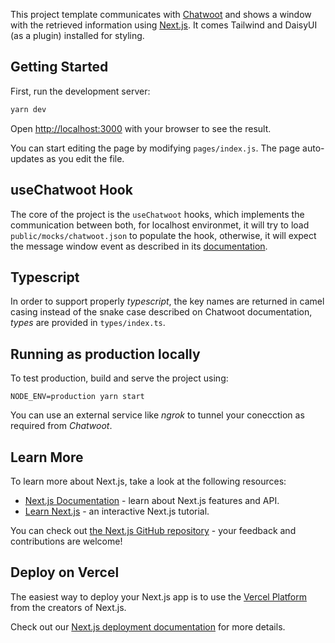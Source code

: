 This project template communicates with [Chatwoot](https://www.chatwoot.com/) and shows a window with the retrieved information using [Next.js](https://nextjs.org/). It comes Tailwind and DaisyUI (as a plugin) installed for styling.


## Getting Started

First, run the development server:

```bash
yarn dev
```

Open [http://localhost:3000](http://localhost:3000) with your browser to see the result.

You can start editing the page by modifying `pages/index.js`. The page auto-updates as you edit the file.

## useChatwoot Hook

The core of the project is the `useChatwoot` hooks, which implements the communication between both, for localhost environmet, it will try to load `public/mocks/chatwoot.json` to populate the hook, otherwise, it will expect the message window event as described in its [documentation](https://www.chatwoot.com/docs/product/others/dashboard-apps).

## Typescript

In order to support properly *typescript*, the key names are returned in camel casing instead of the snake case described on Chatwoot documentation, *types* are provided in `types/index.ts`.

## Running as production locally

To test production, build and serve the project using:

```
NODE_ENV=production yarn start
```

You can use an external service like *ngrok* to tunnel your conecction as required from *Chatwoot*.


## Learn More

To learn more about Next.js, take a look at the following resources:

- [Next.js Documentation](https://nextjs.org/docs) - learn about Next.js features and API.
- [Learn Next.js](https://nextjs.org/learn) - an interactive Next.js tutorial.

You can check out [the Next.js GitHub repository](https://github.com/vercel/next.js/) - your feedback and contributions are welcome!

## Deploy on Vercel

The easiest way to deploy your Next.js app is to use the [Vercel Platform](https://vercel.com/new?utm_medium=default-template&filter=next.js&utm_source=create-next-app&utm_campaign=create-next-app-readme) from the creators of Next.js.

Check out our [Next.js deployment documentation](https://nextjs.org/docs/deployment) for more details.
